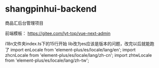 # shangpinhui-backend
商品汇后台管理项目

前端模板：
https://gitee.com/lyt-top/vue-next-admin

i18n文件夹index.ts下的15行开始 lib改为es应该是版本的问题，改完以后就能跑了
import enLocale from 'element-plus/es/locale/lang/en';
import zhcnLocale from 'element-plus/es/locale/lang/zh-cn';
import zhtwLocale from 'element-plus/es/locale/lang/zh-tw';